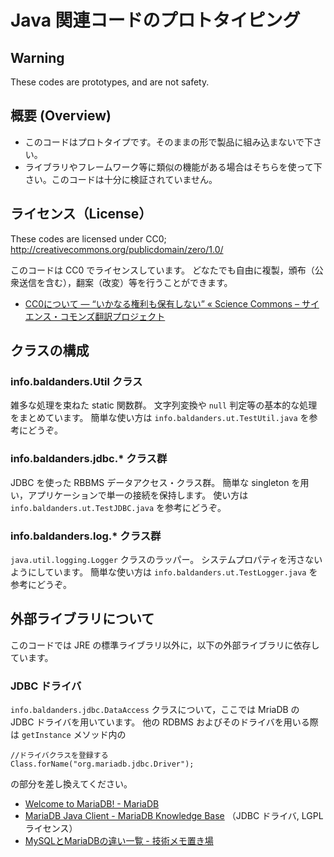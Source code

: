 # Java 関連コードのプロトタイピング

## Warning

These codes are prototypes, and are not safety.

## 概要 (Overview)

 * このコードはプロトタイプです。そのままの形で製品に組み込まないで下さい。
 * ライブラリやフレームワーク等に類似の機能がある場合はそちらを使って下さい。このコードは十分に検証されていません。

## ライセンス（License）

These codes are licensed under CC0; http://creativecommons.org/publicdomain/zero/1.0/

このコードは CC0 でライセンスしています。
どなたでも自由に複製，頒布（公衆送信を含む），翻案（改変）等を行うことができます。

 * [CC0について ― “いかなる権利も保有しない” « Science Commons – サイエンス・コモンズ翻訳プロジェクト](http://sciencecommons.jp/cc0/about)

## クラスの構成

### info.baldanders.Util クラス

雑多な処理を束ねた static 関数群。
文字列変換や `null` 判定等の基本的な処理をまとめています。
簡単な使い方は `info.baldanders.ut.TestUtil.java` を参考にどうぞ。

### info.baldanders.jdbc.* クラス群

JDBC を使った RBBMS データアクセス・クラス群。
簡単な singleton を用い，アプリケーションで単一の接続を保持します。
使い方は `info.baldanders.ut.TestJDBC.java` を参考にどうぞ。

### info.baldanders.log.* クラス群

`java.util.logging.Logger` クラスのラッパー。
システムプロパティを汚さないようにしています。
簡単な使い方は `info.baldanders.ut.TestLogger.java` を参考にどうぞ。

## 外部ライブラリについて

このコードでは JRE の標準ライブラリ以外に，以下の外部ライブラリに依存しています。

### JDBC ドライバ

`info.baldanders.jdbc.DataAccess` クラスについて，ここでは MriaDB の JDBC ドライバを用いています。
他の RDBMS およびそのドライバを用いる際は `getInstance` メソッド内の

```
//ドライバクラスを登録する
Class.forName("org.mariadb.jdbc.Driver");
```

の部分を差し換えてください。

 * [Welcome to MariaDB! - MariaDB](https://mariadb.org/)
 * [MariaDB Java Client - MariaDB Knowledge Base](https://mariadb.com/kb/en/mariadb/client-libraries/mariadb-java-client/) （JDBC ドライバ, LGPL ライセンス）
 * [MySQLとMariaDBの違い一覧 - 技術メモ置き場](http://d.hatena.ne.jp/interdb/20130918/1379441784)

